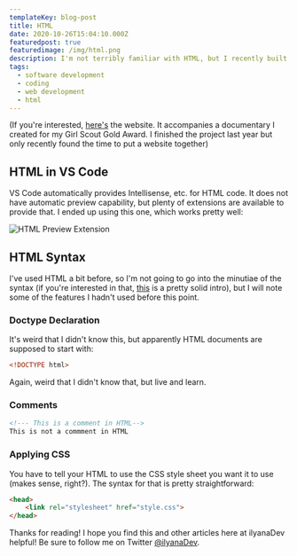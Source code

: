 ```yaml
---
templateKey: blog-post
title: HTML
date: 2020-10-26T15:04:10.000Z
featuredpost: true
featuredimage: /img/html.png
description: I'm not terribly familiar with HTML, but I recently built a website from scratch using HTML and CSS. The following is what I learned.
tags:
  - software development
  - coding
  - web development
  - html
---
```


(If you're interested, [here's](https://upanddowntheyears.com/) the website. It accompanies a documentary I created for my Girl Scout Gold Award. I finished the project last year but only recently found the time to put a website together)

## HTML in VS Code

VS Code automatically provides Intellisense, etc. for HTML code. It does not have automatic preview capability, but plenty of extensions are available to provide that. I ended up using this one, which works pretty well:

![HTML Preview Extension](/img/html-preview-extension.png "Extension")

## HTML Syntax

I've used HTML a bit before, so I'm not going to go into the minutiae of the syntax (if you're interested in that, [this](https://www.w3schools.com/html/html_intro.asp) is a pretty solid intro), but I will note some of the features I hadn't used before this point.

### Doctype Declaration

It's weird that I didn't know this, but apparently HTML documents are supposed to start with:

```html
<!DOCTYPE html>
```

Again, weird that I didn't know that, but live and learn.

### Comments

```html
<!--- This is a comment in HTML-->
This is not a commment in HTML
```

### Applying CSS

You have to tell your HTML to use the CSS style sheet you want it to use (makes sense, right?). The syntax for that is pretty straightforward:

```html
<head>
    <link rel="stylesheet" href="style.css">
</head>
```

Thanks for reading! I hope you find this and other articles here at ilyanaDev helpful! Be sure to follow me on Twitter [@ilyanaDev](https://twitter.com/ilyanaDev).
